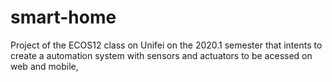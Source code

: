 # smart-home
Project of the ECOS12 class on Unifei on the 2020.1 semester that intents to create a automation system with sensors and actuators to be acessed on web and mobile,

